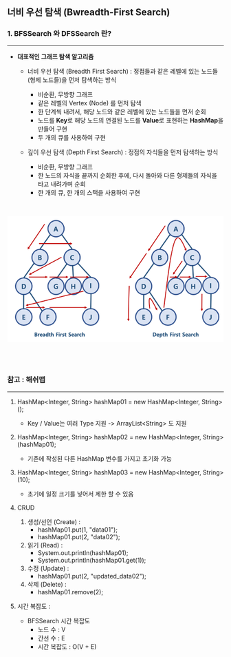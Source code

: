 ## 너비 우선 탐색 (Bwreadth-First Search)

### 1. BFSSearch 와 DFSSearch 란?

<hr>

* **대표적인 그래프 탐색 알고리즘**
  * 너비 우선 탐색 (Breadth First Search) : 정점들과 같은 레벨에 있는 노드들 (형제 노드들)을 먼저 탐색하는 방식
    * 비순환, 무방향 그래프
    * 같은 레벨의 Vertex (Node) 를 먼저 탐색
    * 한 단계씩 내려서, 해당 노드와 같은 레벨에 있는 노드들을 먼저 순회
    * 노드를 **Key**로 해당 노드의 연결된 노드를 **Value**로 표현하는 **HashMap**을 만들어 구현
    * 두 개의 큐를 사용하여 구현

  * 깊이 우선 탐색 (Depth First Search) : 정점의 자식들을 먼저 탐색하는 방식
    * 비순환, 무방향 그래프 
    * 한 노드의 자식을 끝까지 순회한 후에, 다시 돌아와 다른 형제들의 자식을 타고 내려가며 순회
    * 한 개의 큐, 한 개의 스택을 사용하여 구현

<br>
  
![BFSSearch/DFSSearch.png](BFSDFS.png)

<br>
<br>

### 참고 : 해쉬맵

<hr>

1. HashMap<Integer, String> hashMap01 = new HashMap<Integer, String>();
   * Key / Value는 여러 Type 지원 -> ArrayList\<String\> 도 지원


2. HashMap<Integer, String> hashMap02 = new HashMap<Integer, String>(hashMap01);
   * 기존에 작성된 다른 HashMap 변수를 가지고 초기화 가능


3. HashMap<Integer, String> hashMap03 = new HashMap<Integer, String>(10);
   * 초기에 일정 크기를 넣어서 제한 할 수 있음


4. CRUD
   1. 생성/선언 (Create) : 
      * hashMap01.put(1, "data01");
      * hashMap01.put(2, "data02");
   2. 읽기 (Read) :
      * System.out.println(hashMap01);
      * System.out.println(hashMap01.get(1));
   3. 수정 (Update) :
      * hashMap01.put(2, "updated_data02");
   4. 삭제 (Delete) :
      * hashMap01.remove(2);


5. 시간 복잡도 : 
   * BFSSearch 시간 복잡도
     * 노드 수 : V
     * 간선 수 : E
     * 시간 복잡도 : O(V + E)